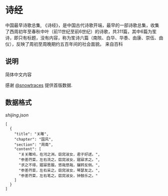 诗经
====

中国最早诗歌总集, 《诗经》，是中国古代诗歌开端，最早的一部诗歌总集，收集了西周初年至春秋中叶（前11世纪至前6世纪）的诗歌，共311篇，其中6篇为笙诗，即只有标题，没有内容，称为笙诗六篇（南陔、白华、华黍、由康、崇伍、由仪），反映了周初至周晚期约五百年间的社会面貌。 来自百科

## 说明


简体中文内容

感谢 [@snowtraces](https://github.com/snowtraces) 提供首版数据.

## 数据格式

*shijing.json*


```
[
  {
    "title": "关雎",
    "chapter": "国风",
    "section": "周南",
    "content": [
      "关关雎鸠，在河之洲。窈窕淑女，君子好逑。",
      "参差荇菜，左右流之。窈窕淑女，寤寐求之。",
      "求之不得，寤寐思服。悠哉悠哉，辗转反侧。",
      "参差荇菜，左右采之。窈窕淑女，琴瑟友之。",
      "参差荇菜，左右芼之。窈窕淑女，钟鼓乐之。"
    ]
  }
]
```
